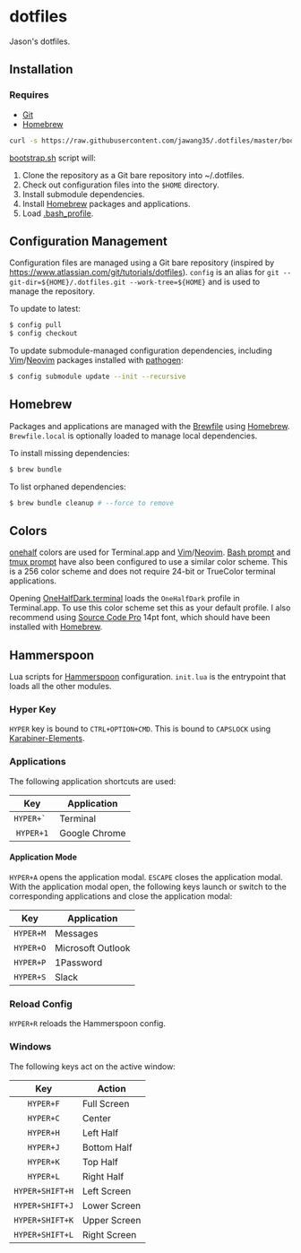 # dotfiles

Jason's dotfiles.

## Installation

### Requires

- [Git](https://git-scm.com/)
- [Homebrew](https://brew.sh/)

```sh
curl -s https://raw.githubusercontent.com/jawang35/.dotfiles/master/bootstrap.sh | bash
```

[bootstrap.sh](bootstrap.sh) script will:
1. Clone the repository as a Git bare repository into ~/.dotfiles.
2. Check out configuration files into the `$HOME` directory.
3. Install submodule dependencies.
4. Install [Homebrew](#homebrew) packages and applications.
5. Load [.bash_profile](.bash_profile).

## Configuration Management

Configuration files are managed using a Git bare repository (inspired by https://www.atlassian.com/git/tutorials/dotfiles). `config` is an alias for `git --git-dir=${HOME}/.dotfiles.git --work-tree=${HOME}` and is used to manage the repository.

To update to latest:

```sh
$ config pull
$ config checkout
```

To update submodule-managed configuration dependencies, including [Vim](https://www.vim.org/)/[Neovim](https://neovim.io/) packages installed with [pathogen](https://github.com/tpope/vim-pathogen):

```sh
$ config submodule update --init --recursive
```

## Homebrew

Packages and applications are managed with the [Brewfile](Brewfile) using [Homebrew](https://brew.sh/). `Brewfile.local` is optionally loaded to manage local dependencies.

To install missing dependencies:

```sh
$ brew bundle
```

To list orphaned dependencies:

```sh
$ brew bundle cleanup # --force to remove
```

## Colors

[onehalf](https://github.com/sonph/onehalf) colors are used for Terminal.app and [Vim](https://www.vim.org/)/[Neovim](https://neovim.io/). [Bash prompt](.bash_prompt) and [tmux prompt](.tmux.conf) have also been configured to use a similar color scheme. This is a 256 color scheme and does not require 24-bit or TrueColor terminal applications.

Opening [OneHalfDark.terminal](https://github.com/sonph/onehalf/blob/master/terminal/OneHalfDark.terminal) loads the `OneHalfDark` profile in Terminal.app. To use this color scheme set this as your default profile. I also recommend using [Source Code Pro](http://adobe-fonts.github.io/source-code-pro/) 14pt font, which should have been installed with [Homebrew](#homebrew).

## Hammerspoon

Lua scripts for [Hammerspoon](http://www.hammerspoon.org/) configuration. `init.lua` is the entrypoint that loads all the other modules.

### Hyper Key

`HYPER` key is bound to `CTRL+OPTION+CMD`. This is bound to `CAPSLOCK` using [Karabiner-Elements](.config/karabiner/karabiner.json).

### Applications

The following application shortcuts are used:

| Key          | Application   |
|:------------:| ------------- |
| ``HYPER+` `` | Terminal      |
| `HYPER+1`    | Google Chrome |

#### Application Mode

`HYPER+A` opens the application modal. `ESCAPE` closes the application modal. With the application modal open, the following keys launch or switch to the corresponding applications and close the application modal:

| Key       | Application       |
|:---------:| ----------------- |
| `HYPER+M` | Messages          |
| `HYPER+O` | Microsoft Outlook |
| `HYPER+P` | 1Password         |
| `HYPER+S` | Slack             |

### Reload Config

`HYPER+R` reloads the Hammerspoon config.

### Windows

The following keys act on the active window:

| Key             | Action       |
|:---------------:| ------------ |
| `HYPER+F`       | Full Screen  |
| `HYPER+C`       | Center       |
| `HYPER+H`       | Left Half    |
| `HYPER+J`       | Bottom Half  |
| `HYPER+K`       | Top Half     |
| `HYPER+L`       | Right Half   |
| `HYPER+SHIFT+H` | Left Screen  |
| `HYPER+SHIFT+J` | Lower Screen |
| `HYPER+SHIFT+K` | Upper Screen |
| `HYPER+SHIFT+L` | Right Screen |

